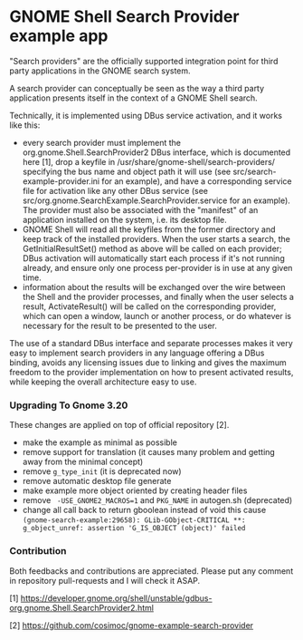 GNOME Shell Search Provider example app
=======================================

"Search providers" are the officially supported integration point for
third party applications in the GNOME search system.

A search provider can conceptually be seen as the way a third party
application presents itself in the context of a GNOME Shell search.

Technically, it is implemented using DBus service activation, and it
works like this:
- every search provider must implement the
org.gnome.Shell.SearchProvider2 DBus interface, which is documented here
[1], drop a keyfile in /usr/share/gnome-shell/search-providers/
specifying the bus name and object path it will use (see
src/search-example-provider.ini for an example), and have a corresponding
service file for activation like any other DBus service (see
src/org.gnome.SearchExample.SearchProvider.service for an example).
The provider must also be associated with the "manifest" of an application
installed on the system, i.e. its desktop file.
- GNOME Shell will read all the keyfiles from the former directory and
keep track of the installed providers. When the user starts a search,
the GetInitialResultSet() method as above will be called on each
provider; DBus activation will automatically start each process if it's
not running already, and ensure only one process per-provider is in use
at any given time.
- information about the results will be exchanged over the wire between
the Shell and the provider processes, and finally when the user selects
a result, ActivateResult() will be called on the corresponding provider,
which can open a window, launch or another process, or do whatever is
necessary for the result to be presented to the user.

The use of a standard DBus interface and separate processes makes it
very easy to implement search providers in any language offering a DBus
binding, avoids any licensing issues due to linking and gives the
maximum freedom to the provider implementation on how to present
activated results, while keeping the overall architecture easy to use.

### Upgrading To Gnome 3.20
These changes are applied on top of official repository [2].
- make the example as minimal as possible
- remove support for translation (it causes many problem and getting away from the minimal concept)
- remove `g_type_init` (it is deprecated now)
- remove automatic desktop file generate
- make example more object oriented by creating header files
- remove ` -USE_GNOME2_MACROS=1` and `PKG_NAME` in autogen.sh (deprecated)
- change all call back to return gboolean instead of void
	this cause  `(gnome-search-example:29658): GLib-GObject-CRITICAL **: g_object_unref: assertion 'G_IS_OBJECT (object)' failed`
	
	
### Contribution
Both feedbacks and contributions are appreciated. Please put any comment in repository pull-requests and I will check it ASAP.

[1] https://developer.gnome.org/shell/unstable/gdbus-org.gnome.Shell.SearchProvider2.html

[2] https://github.com/cosimoc/gnome-example-search-provider
